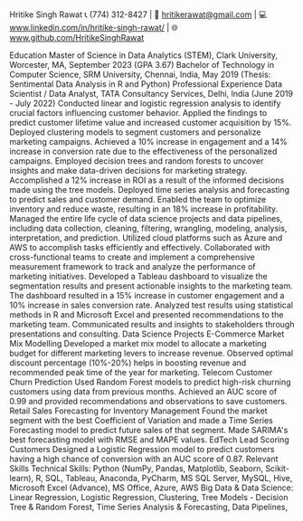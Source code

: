 Hritike Singh Rawat
📞 (774) 312-8427 | 📧 hritikerawat@gmail.com | 💻 www.linkedin.com/in/hritike-singh-rawat/ | 🌐 www.github.com/HritikeSinghRawat

Education
Master of Science in Data Analytics (STEM), Clark University, Worcester, MA, September 2023 (GPA 3.67)
Bachelor of Technology in Computer Science, SRM University, Chennai, India, May 2019 (Thesis: Sentimental Data Analysis in R and Python)
Professional Experience
Data Scientist / Data Analyst, TATA Consultancy Services, Delhi, India (June 2019 - July 2022)
Conducted linear and logistic regression analysis to identify crucial factors influencing customer behavior.
Applied the findings to predict customer lifetime value and increased customer acquisition by 15%.
Deployed clustering models to segment customers and personalize marketing campaigns.
Achieved a 10% increase in engagement and a 14% increase in conversion rate due to the effectiveness of the personalized campaigns.
Employed decision trees and random forests to uncover insights and make data-driven decisions for marketing strategy.
Accomplished a 12% increase in ROI as a result of the informed decisions made using the tree models.
Deployed time series analysis and forecasting to predict sales and customer demand.
Enabled the team to optimize inventory and reduce waste, resulting in an 18% increase in profitability.
Managed the entire life cycle of data science projects and data pipelines, including data collection, cleaning, filtering, wrangling, modeling, analysis, interpretation, and prediction.
Utilized cloud platforms such as Azure and AWS to accomplish tasks efficiently and effectively.
Collaborated with cross-functional teams to create and implement a comprehensive measurement framework to track and analyze the performance of marketing initiatives.
Developed a Tableau dashboard to visualize the segmentation results and present actionable insights to the marketing team.
The dashboard resulted in a 15% increase in customer engagement and a 10% increase in sales conversion rate.
Analyzed test results using statistical methods in R and Microsoft Excel and presented recommendations to the marketing team.
Communicated results and insights to stakeholders through presentations and consulting.
Data Science Projects
E-Commerce Market Mix Modelling
Developed a market mix model to allocate a marketing budget for different marketing levers to increase revenue.
Observed optimal discount percentage (10%-20%) helps in boosting revenue and recommended peak time of the year for marketing.
Telecom Customer Churn Prediction
Used Random Forest models to predict high-risk churning customers using data from previous months.
Achieved an AUC score of 0.99 and provided recommendations and observations to save customers.
Retail Sales Forecasting for Inventory Management
Found the market segment with the best Coefficient of Variation and made a Time Series Forecasting model to predict future sales of that segment.
Made SARIMA's best forecasting model with RMSE and MAPE values.
EdTech Lead Scoring Customers
Designed a Logistic Regression model to predict customers having a high chance of conversion with an AUC score of 0.87.
Relevant Skills
Technical Skills: Python (NumPy, Pandas, Matplotlib, Seaborn, Scikit-learn), R, SQL, Tableau, Anaconda, PyCharm, MS SQL Server, MySQL, Hive, Microsoft Excel (Advance), MS Office, Azure, AWS
Big Data & Data Science: Linear Regression, Logistic Regression, Clustering, Tree Models - Decision Tree & Random Forest, Time Series Analysis & Forecasting, Data Pipelines,

